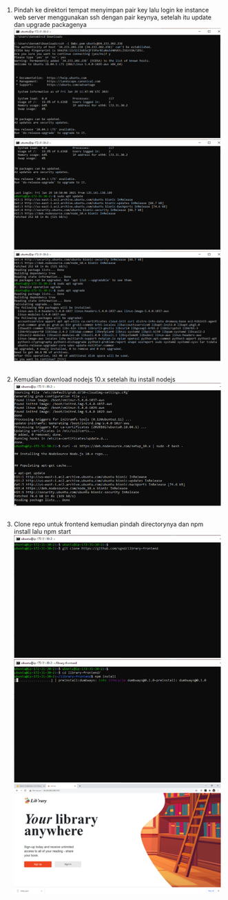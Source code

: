 1. Pindah ke direktori tempat menyimpan pair key lalu login ke instance web server menggunakan ssh dengan pair keynya, setelah itu update dan upgrade packagenya <br>
![1.5.png](https://github.com/GGenom3/DumbWaysDevOps/blob/main/TaskM1/Image/1.5.PNG)<br>
![2.5.png](https://github.com/GGenom3/DumbWaysDevOps/blob/main/TaskM1/Image/2.5.PNG)<br>
![3.5.png](https://github.com/GGenom3/DumbWaysDevOps/blob/main/TaskM1/Image/3.5.PNG)<br><br>

2. Kemudian download nodejs 10.x setelah itu install nodejs <br>
![4.5.png](https://github.com/GGenom3/DumbWaysDevOps/blob/main/TaskM1/Image/4.5.PNG)<br><br>

3. Clone repo untuk frontend kemudian pindah directorynya dan npm install lalu npm start<br>
![5.5.png](https://github.com/GGenom3/DumbWaysDevOps/blob/main/TaskM1/Image/5.5.PNG)<br>
![6.5.png](https://github.com/GGenom3/DumbWaysDevOps/blob/main/TaskM1/Image/6.5.PNG)<br>
![7.5.png](https://github.com/GGenom3/DumbWaysDevOps/blob/main/TaskM1/Image/7.5.PNG)<br>

